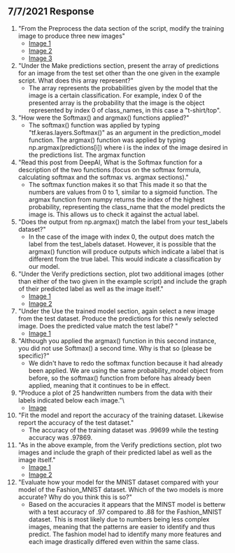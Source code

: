 ## 7/7/2021 Response 

1. "From the Preprocess the data section of the script, modify the training image to produce three new images"
   - [Image 1](images/pre_image_1.png)
   - [Image 2](images/pre_image_2.png)
   - [Image 3](images/pre_image_3.png)
2. "Under the Make predictions section, present the array of predictions for an image from the test set other than the one given in the example script. What does this array represent?"
   - The array represents the probabilities given by the model that the image is a certain classification. For example, index 0 of the presented array is the probability that the image is the object represented by index 0 of class_names, in this case a "t-shirt/top".
3. "How were the Softmax() and argmax() functions applied?"
   - The softmax() function was applied by typing "tf.keras.layers.Softmax()" as an argument in the prediction_model function. The argmax() function was applied by typing np.argmax(predictions[i]) where i is the index of the image desired in the predictions list. The argmax function
4. "Read this post from DeepAI, What is the Softmax function for a description of the two functions (focus on the softmax formula, calculating softmax and the softmax vs. argmax sections)." 
   - The softmax function makes it so that This made it so that the numbers are values from 0 to 1, similar to a sigmoid function. The argmax function from numpy returns the index of the highest probability, representing the class_name that the model predicts the image is. This allows us to check it against the actual label.
5. "Does the output from np.argmax() match the label from your test_labels dataset?"
    - In the case of the image with index 0, the output does match the label from the test_labels dataset. However, it is possible that the argmax() function will produce outputs which indicate a label that is different from the true label. This would indicate a classification by our model.
6. "Under the Verify predictions section, plot two additional images (other than either of the two given in the example script) and include the graph of their predicted label as well as the image itself."
    - [Image 1](images/img_classification_1.png)
   - [Image 2](images/img_classification_2.png)
7. "Under the Use the trained model section, again select a new image from the test dataset. Produce the predictions for this newly selected image. Does the predicted value match the test label? "
    - [Image 1](images/single_class_1.png)
8. "Although you applied the argmax() function in this second instance, you did not use Softmax() a second time. Why is that so (please be specific)?"
    - We didn't have to redo the softmax function because it had already been applied. We are using the same probability_model object from before, so the softmax() function from before has already been applied, meaning that it continues to be in effect.
9. "Produce a plot of 25 handwritten numbers from the data with their labels indicated below each image."\
   - [Image](images/digits_with_labels.png)
10. "Fit the model and report the accuracy of the training dataset. Likewise report the accuracy of the test dataset."
    - The accuracy of the training dataset was .99699 while the testing accuracy was .97869.
11. "As in the above example, from the Verify predictions section, plot two images and include the graph of their predicted label as well as the image itself."
    - [Image 1](images/digit_classification_1.png)
    - [Image 2](images/digit_classification_2.png)
12. "Evaluate how your model for the MNIST dataset compared with your model of the Fashion_MNIST dataset. Which of the two models is more accurate? Why do you think this is so?"
    - Based on the accuracies it appears that the MINST model is betterw with a test accuracy of .97 compared to .88 for the Fashion_MNIST dataset. This is most likely due to numbers being less complex images, meaning that the patterns are easier to identify and thus predict. The fashion model had to identify many more features and each image drastically differed even within the same class.
